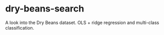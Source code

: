 # dry-beans-search
A look into the Dry Beans dataset. OLS + ridge regression and multi-class classification.
